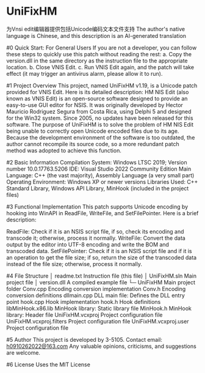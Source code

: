 # UniFixHM
为Vnsi edit编辑器提供包括Unicode编码文本文件支持
The author's native language is Chinese, and this description is an AI-generated translation

#0 Quick Start: For General Users
If you are not a developer, you can follow these steps to quickly use this patch without reading the rest:
a. Copy the version.dll in the same directory as the instruction file to the appropriate location.
b. Close VNIS Edit.
c. Run VNIS Edit again, and the patch will take effect (it may trigger an antivirus alarm, please allow it to run).



#1 Project Overview
This project, named UniFixHM v1.19, is a Unicode patch provided for VNIS Edit. Here is its detailed description:
HM NIS Edit (also known as VNIS Edit) is an open-source software designed to provide an easy-to-use GUI editor for NSIS.
It was originally developed by Hector Mauricio Rodriguez Segura from Costa Rica, using Delphi 5 and designed for the Win32 system. Since 2005, no updates have been released for this software.
The purpose of UniFixHM is to solve the problem of HM NIS Edit being unable to correctly open Unicode encoded files due to its age.
Because the development environment of the software is too outdated, the author cannot recompile its source code, so a more redundant patch method was adopted to achieve this function.



#2 Basic Information
Compilation System: Windows LTSC 2019; Version number 10.0.17763.5206
IDE: Visual Studio 2022 Community Edition
Main Language: C++ (the vast majority), Assembly Language (a very small part)
Operating Environment: Windows XP or newer versions
Libraries Used: C++ Standard Library, Windows API Library, MinHook (included in the project files)



#3 Functional Implementation
This patch supports Unicode encoding by hooking into WinAPI in ReadFile, WriteFile, and SetFilePointer. Here is a brief description:

ReadFile: Check if it is an NSIS script file, if so, check its encoding and transcode it; otherwise, process it normally.
WriteFile: Convert the data output by the editor into UTF-8 encoding and write the BOM and transcoded data.
SetFilePointer: Check if it is an NSIS script file and if it is an operation to get the file size; if so, return the size of the transcoded data instead of the file size; otherwise, process it normally.



#4 File Structure
│ readme.txt		Instruction file (this file)
│ UniFixHM.sln		Main project file
│ version.dll		A compiled example file
└─ UniFixHM		Main project folder
      Conv.cpp		Encoding conversion implementation
      Conv.h 		Encoding conversion definitions
      dllmain.cpp		DLL main file: Defines the DLL entry point
      hook.cpp		Hook implementation
      hook.h		Hook definitions
      libMinHook.x86.lib	MinHook library: Static library file
      MinHook.h		MinHook library: Header file
      UniFixHM.vcxproj	Project configuration file
      UniFixHM.vcxproj.filters	Project configuration file
      UniFixHM.vcxproj.user	Project configuration file



#5 Author
This project is developed by 3-5105.
Contact email: h0910262022@163.com
Any valuable opinions, criticisms, and suggestions are welcome.

#6 License
Uses the MIT License
